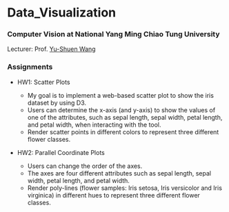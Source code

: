 # Data_Visualization
### Computer Vision at National Yang Ming Chiao Tung University
Lecturer: Prof. [Yu-Shuen Wang](https://www.cs.nycu.edu.tw/members/detail/yushuen)

### Assignments
- HW1: Scatter Plots

  - My goal is to implement a web-based scatter plot to show the iris dataset by using D3.
  - Users can determine the x-axis (and y-axis) to show the values of one of the attributes, such as sepal length, sepal width, petal length, and petal width, when interacting with the tool.
  -  Render scatter points in different colors to represent three different flower classes.

- HW2: Parallel Coordinate Plots

  - Users can change the order of the axes.
  - The axes are four different attributes such as sepal length, sepal width, petal length, and petal width.
  - Render poly-lines (flower samples: Iris setosa, Iris versicolor and Iris virginica) in different hues to represent three different flower classes.
